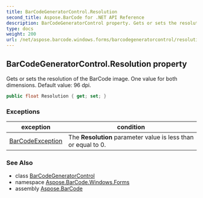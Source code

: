 ```yaml
---
title: BarCodeGeneratorControl.Resolution
second_title: Aspose.BarCode for .NET API Reference
description: BarCodeGeneratorControl property. Gets or sets the resolution of the BarCode image. One value for both dimensions. Default value 96 dpi
type: docs
weight: 200
url: /net/aspose.barcode.windows.forms/barcodegeneratorcontrol/resolution/
---
```

## BarCodeGeneratorControl.Resolution property

Gets or sets the resolution of the BarCode image. One value for both dimensions. Default value: 96 dpi.

```csharp
public float Resolution { get; set; }
```

### Exceptions

| exception | condition |
| --- | --- |
| [BarCodeException](../../../aspose.barcode/barcodeexception/) | The **Resolution** parameter value is less than or equal to 0. |

### See Also

* class [BarCodeGeneratorControl](../)
* namespace [Aspose.BarCode.Windows.Forms](../../../aspose.barcode.windows.forms/)
* assembly [Aspose.BarCode](../../../)



